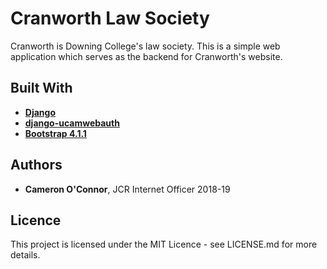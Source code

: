 # Cranworth Law Society

Cranworth is Downing College's law society. This is a simple web application which serves as the backend for Cranworth's website.

## Built With

- [**Django**](https://www.djangoproject.com/)
- [**django-ucamwebauth**](https://pypi.org/project/django-ucamwebauth/)
- [**Bootstrap 4.1.1**](https://getbootstrap.com)


## Authors

- **Cameron O'Connor**, JCR Internet Officer 2018-19

## Licence

This project is licensed under the MIT Licence - see LICENSE.md for more details.
